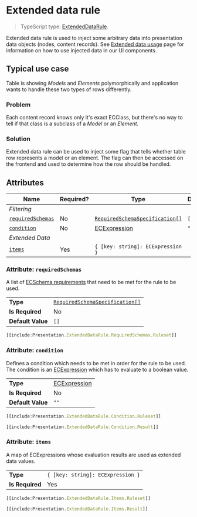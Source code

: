 # Extended data rule

> TypeScript type: [ExtendedDataRule]($presentation-common).

Extended data rule is used to inject some arbitrary data into presentation data objects (nodes, content records). See [Extended data usage](../Customization/ExtendedDataUsage.md) page for information on how to use injected data in our UI components.

## Typical use case

Table is showing *Models* and *Elements* polymorphically and application wants to handle these two types
of rows differently.

### Problem

Each content record knows only it's exact ECClass, but there's no way to tell if that class is a subclass
of a *Model* or an *Element*.

### Solution

Extended data rule can be used to inject some flag that tells whether table row represents a model or an element. The
flag can then be accessed on the frontend and used to determine how the row should be handled.

## Attributes

| Name                                            | Required? | Type                                                                 | Default |
| ----------------------------------------------- | --------- | -------------------------------------------------------------------- | ------- |
| *Filtering*                                     |
| [`requiredSchemas`](#attribute-requiredschemas) | No        | [`RequiredSchemaSpecification[]`](../RequiredSchemaSpecification.md) | `[]`    |
| [`condition`](#attribute-condition)             | No        | [ECExpression](./ECExpressions.md#rule-condition)                    | `""`    |
| *Extended Data*                                 |
| [`items`](#attribute-items)                     | Yes       | `{ [key: string]: ECExpression }`                                    |         |

### Attribute: `requiredSchemas`

A list of [ECSchema requirements](../RequiredSchemaSpecification.md) that need to be met for the rule to be used.

|                   |                                                                      |
| ----------------- | -------------------------------------------------------------------- |
| **Type**          | [`RequiredSchemaSpecification[]`](../RequiredSchemaSpecification.md) |
| **Is Required**   | No                                                                   |
| **Default Value** | `[]`                                                                 |

```ts
[[include:Presentation.ExtendedDataRule.RequiredSchemas.Ruleset]]
```

### Attribute: `condition`

Defines a condition which needs to be met in order for the rule to be used. The condition is an [ECExpression](./ECExpressions.md#rule-condition) which has to evaluate to a boolean value.

|                   |                                                   |
| ----------------- | ------------------------------------------------- |
| **Type**          | [ECExpression](./ECExpressions.md#rule-condition) |
| **Is Required**   | No                                                |
| **Default Value** | `""`                                              |

```ts
[[include:Presentation.ExtendedDataRule.Condition.Ruleset]]
```

```ts
[[include:Presentation.ExtendedDataRule.Condition.Result]]
```

### Attribute: `items`

A map of ECExpressions whose evaluation results are used as extended data values.

|                 |                                   |
| --------------- | --------------------------------- |
| **Type**        | `{ [key: string]: ECExpression }` |
| **Is Required** | Yes                               |

```ts
[[include:Presentation.ExtendedDataRule.Items.Ruleset]]
```

```ts
[[include:Presentation.ExtendedDataRule.Items.Result]]
```
